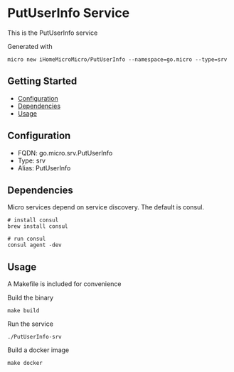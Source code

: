 # PutUserInfo Service

This is the PutUserInfo service

Generated with

```
micro new iHomeMicroMicro/PutUserInfo --namespace=go.micro --type=srv
```

## Getting Started

- [Configuration](#configuration)
- [Dependencies](#dependencies)
- [Usage](#usage)

## Configuration

- FQDN: go.micro.srv.PutUserInfo
- Type: srv
- Alias: PutUserInfo

## Dependencies

Micro services depend on service discovery. The default is consul.

```
# install consul
brew install consul

# run consul
consul agent -dev
```

## Usage

A Makefile is included for convenience

Build the binary

```
make build
```

Run the service
```
./PutUserInfo-srv
```

Build a docker image
```
make docker
```